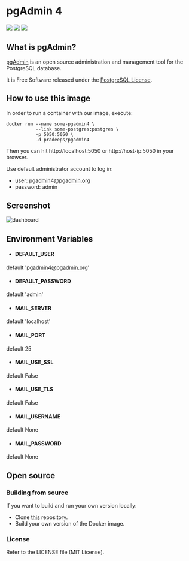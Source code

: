 # pgAdmin 4

[![](https://img.shields.io/docker/pulls/fenglc/pgadmin4.svg)](https://hub.docker.com/r/fenglc/pgadmin4 "Click to view the image on Docker Hub") [![](https://images.microbadger.com/badges/image/fenglc/pgadmin4.svg)](http://microbadger.com/images/fenglc/pgadmin4 "Download size and number of layers") [![](https://images.microbadger.com/badges/license/fenglc/pgadmin4.svg)](https://www.pgadmin.org/licence.php "Click to view the license for this image")

## What is pgAdmin?

[pgAdmin](https://www.pgadmin.org) is an open source administration and management tool for the PostgreSQL database.

It is Free Software released under the [PostgreSQL License](https://www.pgadmin.org/licence.php).

## How to use this image

In order to run a container with our image, execute:

```
docker run --name some-pgadmin4 \
           --link some-postgres:postgres \
           -p 5050:5050 \
           -d pradeeps/pgadmin4
```

Then you can hit http://localhost:5050 or http://host-ip:5050 in your browser.

Use default administrator account to log in:

- user: pgadmin4@pgadmin.org
- password: admin

## Screenshot

![dashboard](https://www.pgadmin.org/static/img/screenshots/pgadmin4-dashboard.png "Server dashboard")

## Environment Variables

- #### DEFAULT_USER
default 'pgadmin4@pgadmin.org'

- #### DEFAULT_PASSWORD
default 'admin'

- #### MAIL_SERVER
default 'localhost'

- #### MAIL_PORT
default 25

- #### MAIL_USE_SSL
default False

- #### MAIL_USE_TLS
default False

- #### MAIL_USERNAME
default None

- #### MAIL_PASSWORD
default None

## Open source

### Building from source

If you want to build and run your own version locally:

- Clone [this](https://github.com/fenglc/dockercloud-pgAdmin4) repository.
- Build your own version of the Docker image.

### License

Refer to the LICENSE file (MIT License).


